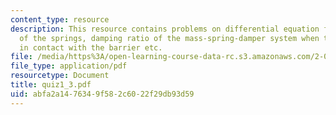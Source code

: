 ```yaml
---
content_type: resource
description: This resource contains problems on differential equation for the deflection
  of the springs, damping ratio of the mass-spring-damper system when the fender is
  in contact with the barrier etc.
file: /media/https%3A/open-learning-course-data-rc.s3.amazonaws.com/2-003-modeling-dynamics-and-control-i-spring-2005/abfa2a1476349f582c6022f29db93d59_quiz1_3.pdf
file_type: application/pdf
resourcetype: Document
title: quiz1_3.pdf
uid: abfa2a14-7634-9f58-2c60-22f29db93d59
---
```

